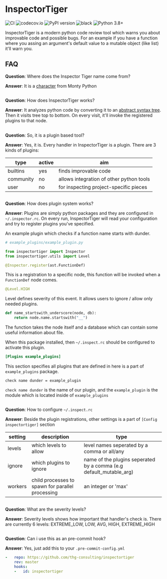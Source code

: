 # InspectorTiger
![CI](https://github.com/thg-consulting/inspectortiger/workflows/CI/badge.svg)
![codecov.io](http://codecov.io/github/thg-consulting/inspectortiger/coverage.svg?branch=master)
![PyPI version](https://badge.fury.io/py/inspectortiger.svg)
![black](https://img.shields.io/badge/code%20style-black-000000.svg)
![Python 3.8+](https://img.shields.io/badge/python-3.8+-blue.svg)

InspectorTiger is a modern python code review tool which warns you about improvable code and possible bugs. For an example if you have a function where you assing an argument's default value to a mutable object (like list) it'll warn you.


## FAQ

**Question**: Where does the Inspector Tiger name come from?


**Answer**: It is a [character](https://montypython.fandom.com/wiki/Inspector_Tiger) from Monty Python

##

**Question**: How does InspectorTiger works?


**Answer**: It analyzes python code by converting it to an [abstract syntax tree](https://docs.python.org/3/library/ast.html). Then it visits tree top to bottom. On every visit, it'll invoke the registered plugins to that node.

##

**Question**: So, it is a plugin based tool?


**Answer**: Yes, it is. Every handler in InspectorTiger is a plugin. There are 3 kinds of plugins:

| type      | active   | aim                                      |
|-----------|----------|------------------------------------------|
| builtins  | yes      | finds improvable code                    |
| community | no       | allows integration of other python tools |
| user      | no       | for inspecting project-specific pieces   |

##

**Question**: How does plugin system works?


**Answer**: Plugins are simply python packages and they are configured in `~/.inspector.rc`. On every run, InspectorTiger will read your configuration and try to register plugins you've specified.


An example plugin which checks if a function name starts with dunder.
```py
# example_plugins/example_plugin.py

from inspectortiger import Inspector
from inspectortiger.utils import Level

```
```py
@Inspector.register(ast.FunctionDef)
```
This is a registration to a specific node, this function will be invoked when a `FunctionDef` node comes.

```py
@Level.HIGH
```
Level defines severity of this event. It allows users to ignore / allow only needed plugins.
```py
def name_startswith_underscore(node, db):
    return node.name.startswith("__")
```
The function takes the node itself and a database which can contain some useful information about file.


When this package installed, then `~/.inspect.rc` should be configured to activate this plugin.
```ini
[Plugins example_plugins]
```
This section specifies all plugins that are defined in here is a part of `example_plugins` package.

```
check name dunder = example_plugin
```
`check name dunder` is the name of our plugin, and the `example_plugin` is the module which is located inside of `example_plugins`

##

**Question**: How to configure `~/.inspect.rc`


**Answer**: Beside the plugin registrations, other settings is a part of `[Config inspectortiger]` section

| setting   | description                                      | type                                                               |
|-----------|--------------------------------------------------|--------------------------------------------------------------------|
| levels    | which levels to allow                            | level names seperated by a comma or all/any                        |
| ignore    | which plugins to ignore                          | name of the plugins seperated by a comma (e.g default_mutable_arg) |
| workers   | child processes to spawn for parallel processing | an integer or 'max'                                                |

##

**Question**: What are the severity levels?


**Answer**: Severity levels shows how important that handler's check is. There are currently 6 levels: EXTREME_LOW, LOW, AVG, HIGH, EXTREME_HIGH

##

**Question**: Can i use this as an pre-commit hook?

**Answer**: Yes, just add this to your `.pre-commit-config.yml`

```yml
-   repo: https://github.com/thg-consulting/inspectortiger
    rev: master
    hooks:
    -   id: inspectortiger
```
